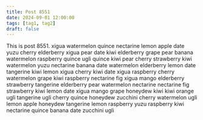 ```yaml
---
title: Post 8551
date: 2024-09-01 12:00:00
tags: [tag1, tag2]
draft: false
---
```

This is post 8551.
xigua
watermelon
quince
nectarine
lemon
apple
date
yuzu
cherry
elderberry
xigua
pear
date
kiwi
elderberry
grape
pear
banana
watermelon
raspberry
quince
ugli
quince
kiwi
pear
cherry
strawberry
kiwi
watermelon
yuzu
nectarine
banana
date
watermelon
elderberry
lemon
date
tangerine
kiwi
lemon
xigua
cherry
kiwi
date
xigua
raspberry
cherry
watermelon
grape
kiwi
raspberry
nectarine
fig
xigua
mango
elderberry
strawberry
tangerine
elderberry
pear
watermelon
nectarine
nectarine
fig
strawberry
kiwi
lemon
date
xigua
mango
grape
honeydew
kiwi
kiwi
orange
ugli
tangerine
ugli
cherry
quince
honeydew
zucchini
cherry
watermelon
ugli
lemon
apple
honeydew
tangerine
lemon
raspberry
yuzu
raspberry
kiwi
nectarine
quince
banana
date
zucchini
ugli
